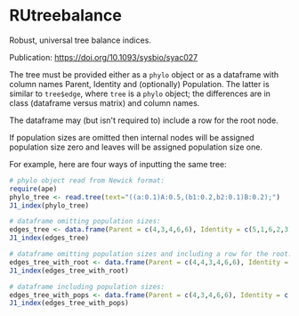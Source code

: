 # RUtreebalance

Robust, universal tree balance indices.

Publication: https://doi.org/10.1093/sysbio/syac027

The tree must be provided either as a `phylo` object or as a dataframe with column names Parent, Identity and (optionally) Population. The latter is similar to `tree$edge`, where `tree` is a `phylo` object; the differences are in class (dataframe versus matrix) and column names.

The dataframe may (but isn't required to) include a row for the root node.

If population sizes are omitted then internal nodes will be assigned population size zero and leaves will be assigned population size one.

For example, here are four ways of inputting the same tree:

``` r
# phylo object read from Newick format:
require(ape)
phylo_tree <- read.tree(text="((a:0.1)A:0.5,(b1:0.2,b2:0.1)B:0.2);")
J1_index(phylo_tree)

# dataframe omitting population sizes:
edges_tree <- data.frame(Parent = c(4,3,4,6,6), Identity = c(5,1,6,2,3))
J1_index(edges_tree)

# dataframe omitting population sizes and including a row for the root:
edges_tree_with_root <- data.frame(Parent = c(4,4,3,4,6,6), Identity = c(4,5,1,6,2,3))
J1_index(edges_tree_with_root)

# dataframe including population sizes:
edges_tree_with_pops <- data.frame(Parent = c(4,3,4,6,6), Identity = c(5,1,6,2,3), Population = c(1,1,0,1,0))
J1_index(edges_tree_with_pops)
```
